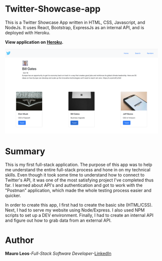 # Twitter-Showcase-app

This is a Twitter Showcase App written in HTML, CSS, Javascript, and NodeJs. It uses React, Bootstrap, ExpressJs as an internal API, and is deployed with Heroku.

<strong>View application on <a href="https://twitter-showcase-app-ml.herokuapp.com/"><b>Heroku</b></a>.</strong>

<img src="image/twitter-showcase-app.png" alt="image">

# Summary

This is my first full-stack application. The purpose of this app was to help me understand the entire full-stack process and hone in on my technical skills. Even though it took some time to understand how to connect to Twitter's API, it was one of the most satisfying project I've completed thus far. I learned about API's and authentication and got to work with the "Postman" application, which made the whole testing process easier and quicker.

In order to create this app, I first had to create the basic site (HTML/CSS). Next, I had to serve my website using Node/Express. I also used NPM scripts to set up a DEV environment. Finally, I had to create an internal API and figure out how to grab data from an external API.

# Author
<strong>Mauro Leos</strong>-<i>Full-Stack Software Developer</i>-<a href="https://www.linkedin.com/in/mauro-leos-b4103a11b/">LinkedIn</a>
